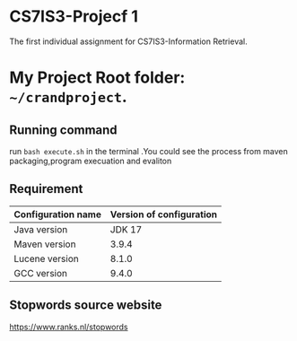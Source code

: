 # CS7IS3-Projecf 1

The first individual assignment for CS7IS3-Information Retrieval.


# My Project Root folder: `~/crandproject`.


## Running command

run `bash execute.sh` in the terminal .You could see the process from maven packaging,program execuation and evaliton



## Requirement

| Configuration name   | Version of configuration |
|----------------------|--------------------------|
| Java version         | JDK 17                   |
| Maven version        | 3.9.4                    |
| Lucene version       | 8.1.0                    |
| GCC version          | 9.4.0                    |


## Stopwords source website

https://www.ranks.nl/stopwords
